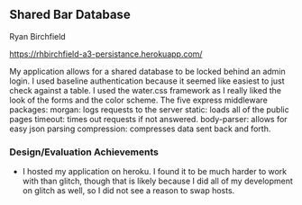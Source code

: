 
## Shared Bar Database
Ryan Birchfield

https://rhbirchfield-a3-persistance.herokuapp.com/

My application allows for a shared database to be locked behind an admin login. I used baseline authentication because it seemed like easiest to just check against a table.
I used the water.css framework as I really liked the look of the forms and the color scheme.
The five express middleware packages:
morgan: logs requests to the server
static: loads all of the public pages
timeout: times out requests if not answered.
body-parser: allows for easy json parsing
compression: compresses data sent back and forth.


### Design/Evaluation Achievements
- I hosted my application on heroku. I found it to be much harder to work with than glitch, though that is likely because I did all of my development on glitch as well, so I did not see a reason to swap hosts.

